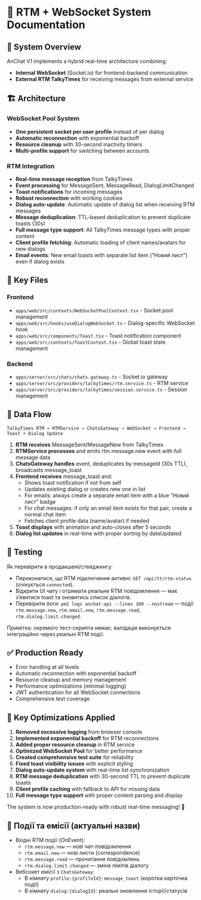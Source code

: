 # 📡 RTM + WebSocket System Documentation

## 🎯 System Overview

AnChat V1 implements a hybrid real-time architecture combining:
- **Internal WebSocket** (Socket.io) for frontend-backend communication  
- **External RTM TalkyTimes** for receiving messages from external service

## 🏗️ Architecture

### WebSocket Pool System
- **One persistent socket per user profile** instead of per dialog
- **Automatic reconnection** with exponential backoff
- **Resource cleanup** with 30-second inactivity timers
- **Multi-profile support** for switching between accounts

### RTM Integration
- **Real-time message reception** from TalkyTimes
- **Event processing** for MessageSent, MessageRead, DialogLimitChanged
- **Toast notifications** for incoming messages
- **Robust reconnection** with working cookies
- **Dialog auto-update**: Automatic update of dialog list when receiving RTM messages
- **Message deduplication**: TTL-based deduplication to prevent duplicate toasts (30s)
- **Full message type support**: All TalkyTimes message types with proper content
- **Client profile fetching**: Automatic loading of client names/avatars for new dialogs
 - **Email events**: New email toasts with separate list item (“Новий лист”) even if dialog exists

## 📁 Key Files

### Frontend
- `apps/web/src/contexts/WebSocketPoolContext.tsx` - Socket pool management
- `apps/web/src/hooks/useDialogWebSocket.ts` - Dialog-specific WebSocket hook
- `apps/web/src/components/Toast.tsx` - Toast notification component
- `apps/web/src/contexts/ToastContext.tsx` - Global toast state management

### Backend  
- `apps/server/src/chats/chats.gateway.ts` - Socket.io gateway
- `apps/server/src/providers/talkytimes/rtm.service.ts` - RTM service
- `apps/server/src/providers/talkytimes/session.service.ts` - Session management

## 🔄 Data Flow

```
TalkyTimes RTM → RTMService → ChatsGateway → WebSocket → Frontend → Toast + Dialog Update
```

1. **RTM receives** MessageSent/MessageNew from TalkyTimes
2. **RTMService processes** and emits rtm.message.new event with full message data
3. **ChatsGateway handles** event, deduplicates by messageId (30s TTL), broadcasts message_toast
4. **Frontend receives** message_toast and:
   - Shows toast notification if not from self
   - Updates existing dialog or creates new one in list
   - For emails: always create a separate email item with a blue “Новий лист” badge
   - For chat messages: if only an email item exists for that pair, create a normal chat item
   - Fetches client profile data (name/avatar) if needed
5. **Toast displays** with animation and auto-closes after 5 seconds
6. **Dialog list updates** in real-time with proper sorting by dateUpdated

## 🧪 Testing

Як перевірити в продакшені/стейджингу:
- Переконатися, що RTM підключення активні: `GET /api/tt/rtm-status` (очікується `connected`).
- Відкрити UI чату і отримати реальне RTM повідомлення — має зʼявитися toast та оновитись список діалогів.
- Перевірити логи: `pm2 logs anchat-api --lines 100 --nostream` — події `rtm.message.new`, `rtm.email.new`, `rtm.message.read`, `rtm.dialog.limit.changed`.

Примітка: окремого тест-скрипта немає; валідація виконується інтеграційно через реальні RTM події.

## ✅ Production Ready

- Error handling at all levels
- Automatic reconnection with exponential backoff
- Resource cleanup and memory management
- Performance optimizations (minimal logging)
- JWT authentication for all WebSocket connections
- Comprehensive test coverage

## 🚀 Key Optimizations Applied

1. **Removed excessive logging** from browser console
2. **Implemented exponential backoff** for RTM reconnections
3. **Added proper resource cleanup** in RTM service
4. **Optimized WebSocket Pool** for better performance
5. **Created comprehensive test suite** for reliability
6. **Fixed toast visibility issues** with explicit styling
7. **Dialog auto-update system** with real-time list synchronization
8. **RTM message deduplication** with 30-second TTL to prevent duplicate toasts
9. **Client profile caching** with fallback to API for missing data
10. **Full message type support** with proper content parsing and display

The system is now production-ready with robust real-time messaging! 🎉

## 🔔 Події та емісії (актуальні назви)

- Вхідні RTM події (OnEvent):
  - `rtm.message.new` — нові чат-повідомлення
  - `rtm.email.new` — нові листи (correspondence)
  - `rtm.message.read` — прочитання повідомлень
  - `rtm.dialog.limit.changed` — зміна лімітів діалогу
- Вебсокет емісії з `ChatsGateway`:
  - В кімнату `profile:{profileId}`: `message_toast` (коротка карточка події)
  - В кімнату `dialog:{dialogId}`: реальні оновлення історії/статусів
